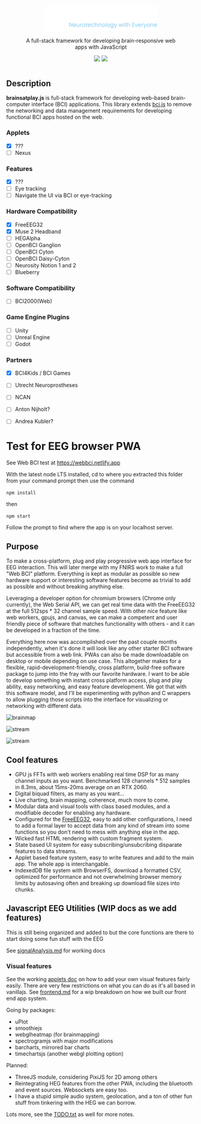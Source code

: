 <div style="display: flex; align-items: center;  justify-content:center;margin-bottom: 25px;">
<div style="text-align:center; width: 400px;">
<img src="./logo.png" style="width: 300px;">
<p>A full-stack framework for developing brain-responsive web apps with JavaScript</p>

<img src="https://img.shields.io/badge/github-source_code-blue.svg?logo=github&logoColor=white"
href="https://github.com/brainsatplay/brainsatplay">
<img src="https://img.shields.io/badge/License-MIT-yellow.svg"
href="https://opensource.org/licenses/MIT">
</div>
</div>

## Description
**brainsatplay.js** is full-stack framework for developing web-based brain-computer interface (BCI) applications. This library extends [bci.js](https://bci.js.org/) to remove the networking and data management requirements for developing functional BCI apps hosted on the web.

### Applets
- [x] ???
- [ ] Nexus

### Features
- [x] ???
- [ ] Eye tracking
- [ ] Navigate the UI via BCI or eye-tracking

### Hardware Compatibility
- [x] FreeEEG32
- [x] Muse 2 Headband
- [ ] HEGAlpha
- [ ] OpenBCI Ganglion
- [ ] OpenBCI Cyton
- [ ] OpenBCI Daisy-Cyton
- [ ] Neurosity Notion 1 and 2 
- [ ] Blueberry

### Software Compatibility
- [ ] BCI2000(Web)

### Game Engine Plugins
- [ ] Unity
- [ ] Unreal Engine
- [ ] Godot

### Partners
- [x] BCI4Kids / BCI Games
- [ ] Utrecht Neuroprostheses
- [ ] NCAN
- [ ] Anton Nijholt?
- [ ] Andrea Kubler?



# Test for EEG browser PWA

See Web BCI test at https://webbci.netlify.app

With the latest node LTS installed, cd to where you extracted this folder from your command prompt then use the command

`npm install`

then

`npm start`

Follow the prompt to find where the app is on your localhost server. 

## Purpose

To make a cross-platform, plug and play progressive web app interface for EEG interaction. This will later merge with my FNIRS work to make a full "Web BCI" platform. Everything is kept as modular as possible so new hardware support or interesting software features become as trivial to add as possible and without breaking anything else. 

Leveraging a developer option for chromium browsers (Chrome only currently), the Web Serial API, we can get real time data with the FreeEEG32 at the full 512sps * 32 channel sample speed. With other nice feature like web workers, gpujs, and canvas, we can make a competent and user friendly piece of software that matches functionality with others - and it can be developed in a fraction of the time.

Everything here now was accomplished over the past couple months independently, when it's done it will look like any other starter BCI software but accessible from a web link. PWAs can also be made downloadable on desktop or mobile depending on use case. This altogether makes for a flexible, rapid-development-friendly, cross platform, build-free software package to jump into the fray with our favorite hardware. I want to be able to develop something with instant cross platform access, plug and play ability, easy networking, and easy feature development. We got that with this software model, and I'll be experimenting with python and C wrappers to allow plugging those scripts into the interface for visualizing or networking with different data.

![brainmap](./brainmap.PNG)

![stream](./Coherence.PNG)

![stream](./stream.png)


## Cool features

* GPU js FFTs with web workers enabling real time DSP for as many channel inputs as you want. Benchmarked 128 channels * 512 samples in 8.3ms, about 15ms-20ms average on an RTX 2060.
* Digital biquad filters, as many as you want...
* Live charting, brain mapping, coherence, much more to come.
* Modular data and visual tools with class based modules, and a modifiable decoder for enabling any hardware.
* Configured for the [FreeEEG32](https://github.com/neuroidss/freeeeg32_beta), easy to add other configurations, I need to add a formal layer to accept data from any kind of stream into some functions so you don't need to mess with anything else in the app.
* Wicked fast HTML rendering with custom fragment system.
* State based UI system for easy subscribing/unsubcribing disparate features to data streams. 
* Applet based feature system, easy to write features and add to the main app. The whole app is interchangable.
* IndexedDB file system with BrowserFS, download a formatted CSV, optimized for performance and not overwhelming browser memory limits by autosaving often and breaking up download file sizes into chunks.

## Javascript EEG Utilities (WIP docs as we add features)

This is still being organized and added to but the core functions are there to start doing some fun stuff with the EEG

See [signalAnalysis.md](/docs/signalAnalysis.md) for working docs


### Visual features

See the working [applets doc](/docs/applets.md) on how to add your own visual features fairly easily. There are very few restrictions on what you can do as it's all based in vanillajs. See [frontend.md](/docs/frontend.md) for a wip breakdown on how we built our front end app system. 
 
Going by packages:
* uPlot
* smoothiejs
* webglheatmap (for brainmapping)
* spectrogramjs with major modifications
* barcharts, mirrored bar charts
* timechartsjs (another webgl plotting option)

Planned:
* ThreeJS module, considering PixiJS for 2D among others
* Reintegrating HEG features from the other PWA, including the bluetooth and event sources. Websockets are easy too.
* I have a stupid simple audio system, geolocation, and a ton of other fun stuff from tinkering with the HEG we can borrow. 

Lots more, see the [TODO.txt](/TODO.txt) as well for more notes.

